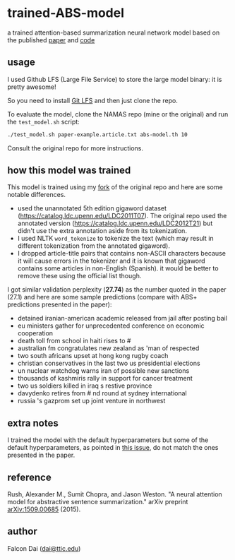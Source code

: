 # trained-ABS-model
a trained attention-based summarization neural network model based on the published
[paper](http://arxiv.org/abs/1509.00685v2)
and [code](https://github.com/facebook/NAMAS)

## usage

I used Github LFS (Large File Service) to store the large model binary:
it is pretty awesome!

So you need to install [Git LFS](https://git-lfs.github.com/) and then just
clone the repo.

To evaluate the model, clone the NAMAS repo (mine or the original) and run the `test_model.sh` script:
```bash
./test_model.sh paper-example.article.txt abs-model.th 10
```

Consult the original repo for more instructions.

## how this model was trained

This model is trained using my [fork](https://github.com/falcondai/NAMAS) of
the original repo and here are some notable differences.

- used the unannotated 5th edition gigaword dataset (https://catalog.ldc.upenn.edu/LDC2011T07).
  The original repo used the annotated version (https://catalog.ldc.upenn.edu/LDC2012T21)
  but didn't use the extra annotation aside from its tokenization.
- I used NLTK ``word_tokenize`` to tokenize the text (which may result in
  different tokenization from the annotated gigaword).
- I dropped article-title pairs that contains non-ASCII characters because it
  will cause errors in the tokenizer and it is known that gigaword contains
  some articles in non-English (Spanish). it would be better to remove these
  using the official list though.

I got similar validation perplexity (**27.74**) as the number quoted in the
paper (27.1) and here are some sample predictions (compare with ABS+ predictions
presented in the paper):

- detained iranian-american academic released from jail after posting bail 	
- eu ministers gather for unprecedented conference on economic cooperation
- death toll from school in haiti rises to #
- australian fm congratulates new zealand as 'man of respected
- two south africans upset at hong kong rugby coach
- christian conservatives in the last two us presidential elections
- un nuclear watchdog warns iran of possible new sanctions
- thousands of kashmiris rally in support for cancer treatment
- two us soldiers killed in iraq s restive province
- davydenko retires from # nd round at sydney international
- russia 's gazprom set up joint venture in northwest

## extra notes

I trained the model with the default hyperparameters but some of the
default hyperparameters, as pointed in [this issue](https://github.com/facebook/NAMAS/issues/8), do not match the ones
presented in the paper.

## reference

Rush, Alexander M., Sumit Chopra, and Jason Weston. "A neural attention model for abstractive sentence summarization." arXiv preprint [arXiv:1509.00685](http://arxiv.org/abs/1509.00685v2) (2015).

## author

Falcon Dai (dai@ttic.edu)
